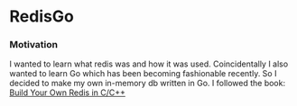 # RedisGo #

### Motivation ###

I wanted to learn what redis was and how it was used. Coincidentally I also wanted to learn Go which has been becoming fashionable recently. So I decided to make my own in-memory db written in Go. I followed the book: [Build Your Own Redis in C/C++](https://build-your-own.org/redis/)
